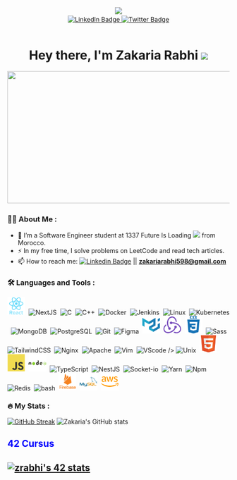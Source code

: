 <div id="header" align="center">
  <img src="https://media1.giphy.com/media/3kPDmoWdBpQPNhCnUG/giphy.gif?cid=ecf05e476pmd1w01mitri6x1ln1g01pmhtbbnwnahx4ig05b&ep=v1_gifs_related&rid=giphy.gif&ct=s" width="300" hieght="200"/>
  <div id="badges">
    <a href="https://www.linkedin.com/in/zakaria-rabhi-a3b5aa228/">
      <img src="https://img.shields.io/badge/LinkedIn-blue?style=for-the-badge&logo=linkedin&logoColor=white" alt="LinkedIn Badge"/>
    </a>
    <a href="your-twitter-URL">
      <img src="https://img.shields.io/badge/Twitter-blue?style=for-the-badge&logo=twitter&logoColor=white" alt="Twitter Badge"/>
    </a>
  </div>
  <img src="https://komarev.com/ghpvc/?username=zrabhi&style=flat-square&color=blue" alt=""/>
  <h1>
  Hey there, I'm Zakaria Rabhi
  <img src="https://media.giphy.com/media/hvRJCLFzcasrR4ia7z/giphy.gif" width="30px"/>
</h1>
<div align="center">
  <img src="https://media4.giphy.com/media/JpLVqOg8xTY3EmoYF7/giphy.gif" width="600" height="300"/>
</div>
</div>


### :man_technologist: About Me :
- 🔭 I’m a Software Engineer student at 1337 Future Is Loading <img src="https://media.giphy.com/media/WUlplcMpOCEmTGBtBW/giphy.gif" width="30"> from Morocco.
- :zap: In my free time, I solve problems on LeetCode and read tech articles.
- :mailbox: How to reach me: [![Linkedin Badge](https://img.shields.io/badge/LinkedIn-blue?style=for-the-badge&logo=linkedin&logoColor=white)](https://www.linkedin.com/in/zakaria-rabhi-a3b5aa228/) || **zakariarabhi598@gmail.com**

### :hammer_and_wrench: Languages and Tools :
<div>
  
  <img src="https://github.com/devicons/devicon/blob/master/icons/react/react-original-wordmark.svg" title="ReactJS" alt="ReactJS" width="40" height="40"/>&nbsp;
  <img src="https://cdn.jsdelivr.net/gh/devicons/devicon/icons/nextjs/nextjs-original-wordmark.svg" title="NextJS" alt="NextJS" width="40" height="40"/>&nbsp;
  <img src="https://cdn.jsdelivr.net/gh/devicons/devicon/icons/c/c-original.svg"  alt="C" title="C" width="40" height="40"/>&nbsp;
  <img src="https://cdn.jsdelivr.net/gh/devicons/devicon/icons/cplusplus/cplusplus-original.svg" alt="C++" title="C++" width="40" height="40"/>&nbsp;
  <img src="https://cdn.jsdelivr.net/gh/devicons/devicon/icons/docker/docker-original-wordmark.svg" alt="Docker" title="Docker" width="40" height="40"/>&nbsp;
  <img src="https://cdn.jsdelivr.net/gh/devicons/devicon/icons/jenkins/jenkins-original.svg" alt="Jenkins" title="Jenkins" width="40" height="40"/>&nbsp;
  <img src="https://cdn.jsdelivr.net/gh/devicons/devicon/icons/linux/linux-original.svg" alt="Linux" title="Linux" width="40" height="40"/>&nbsp;
  <img src="https://cdn.jsdelivr.net/gh/devicons/devicon/icons/kubernetes/kubernetes-plain.svg" alt="Kubernetes" title="Kubernetes" width="40" height="40"/>&nbsp;
  <img src="https://cdn.jsdelivr.net/gh/devicons/devicon/icons/mongodb/mongodb-original-wordmark.svg"  alt="MongoDB" title="MongoDB" width="40" height="40" />&nbsp;
  <img src="https://cdn.jsdelivr.net/gh/devicons/devicon/icons/postgresql/postgresql-original.svg" alt="PostgreSQL" title="PostgreSQL" width="40" height="40" />&nbsp;
  <img src="https://cdn.jsdelivr.net/gh/devicons/devicon/icons/git/git-original-wordmark.svg" alt="Git" title="Git" width="40" height="40"/>&nbsp;
  <img src="https://cdn.jsdelivr.net/gh/devicons/devicon/icons/figma/figma-original.svg" alt="Figma" title="Figma" width="40" height="40"/>&nbsp;
  <img src="https://github.com/devicons/devicon/blob/master/icons/materialui/materialui-original.svg" title="Material UI" alt="Material UI" width="40" height="40"/>&nbsp;
  <img src="https://github.com/devicons/devicon/blob/master/icons/redux/redux-original.svg" title="Redux" alt="Redux " width="40" height="40"/>&nbsp;
  <img src="https://github.com/devicons/devicon/blob/master/icons/css3/css3-plain-wordmark.svg"  title="CSS3" alt="CSS" width="40" height="40"/>&nbsp;
  <img src="https://cdn.jsdelivr.net/gh/devicons/devicon/icons/sass/sass-original.svg" title="Sass" alt="Sass" width="40" height="40"/>&nbsp;
  <img src="https://cdn.jsdelivr.net/gh/devicons/devicon/icons/tailwindcss/tailwindcss-original-wordmark.svg" title="TilwindCSS" alt="TailwindCSS" width="40" height="40"/>&nbsp;
  <img src="https://cdn.jsdelivr.net/gh/devicons/devicon/icons/nginx/nginx-original.svg" title="Nginx" alt="Nginx" width="40" height="40"/>&nbsp;
  <img src="https://cdn.jsdelivr.net/gh/devicons/devicon/icons/apache/apache-original-wordmark.svg" title="Apache" alt="Apache" width="40" height="40"/>&nbsp;
  <img src="https://cdn.jsdelivr.net/gh/devicons/devicon/icons/vim/vim-original.svg" title="Vim" alt="Vim" width="40" height="40"/>&nbsp;
  <img src="https://cdn.jsdelivr.net/gh/devicons/devicon/icons/vscode/vscode-original-wordmark.svg" title="VScode" alt="VScode" width="40" height="40"/>&nbsp;/>
  <img src="https://cdn.jsdelivr.net/gh/devicons/devicon/icons/unix/unix-original.svg" title="Unix" alt="Unix" width="40" height="40"/>&nbsp;
  <img src="https://github.com/devicons/devicon/blob/master/icons/html5/html5-original.svg" title="HTML5" alt="HTML" width="40" height="40"/>&nbsp;
  <img src="https://github.com/devicons/devicon/blob/master/icons/javascript/javascript-original.svg" title="JavaScript" alt="JavaScript" width="40" height="40"/>&nbsp;
  <img src="https://github.com/devicons/devicon/blob/master/icons/nodejs/nodejs-original-wordmark.svg" title="NodeJS" alt="NodeJS" width="40" height="40"/>&nbsp;
  <img src="https://cdn.jsdelivr.net/gh/devicons/devicon/icons/typescript/typescript-original.svg" title="TypeScript" alt="TypeScript" width="40" height="40"/>&nbsp;
  <img src="https://cdn.jsdelivr.net/gh/devicons/devicon/icons/nestjs/nestjs-plain.svg" alt="NestJS" title="NestJS" width="40" height="40"/>&nbsp;
  <img src="https://cdn.jsdelivr.net/gh/devicons/devicon/icons/socketio/socketio-original.svg" alt="Socket-io" title="Socket-io" width="40" height="40"/>&nbsp;
  <img src="https://cdn.jsdelivr.net/gh/devicons/devicon/icons/yarn/yarn-original-wordmark.svg" alt="Yarn" title="Yarn" width="40" height="40"/>&nbsp;
  <img src="https://cdn.jsdelivr.net/gh/devicons/devicon/icons/npm/npm-original-wordmark.svg" alt="Npm" title="Npm" width="40" height="40"/>&nbsp;
   <img src="https://cdn.jsdelivr.net/gh/devicons/devicon/icons/redis/redis-original.svg" alt="Redis" title="Redis" width="40" height="40"/>&nbsp;
   <img src="https://cdn.jsdelivr.net/gh/devicons/devicon/icons/bash/bash-original.svg" alt="bash" title="bash" width="40" height="40"/>&nbsp;
  <img src="https://github.com/devicons/devicon/blob/master/icons/firebase/firebase-plain-wordmark.svg" title="Firebase" alt="Firebase" width="40" height="40"/>&nbsp;
  <img src="https://github.com/devicons/devicon/blob/master/icons/mysql/mysql-original-wordmark.svg" title="MySQL"  alt="MySQL" width="40" height="40"/>&nbsp;
  <img src="https://github.com/devicons/devicon/blob/master/icons/amazonwebservices/amazonwebservices-plain-wordmark.svg" title="AWS" alt="AWS" width="40" height="40"/>&nbsp;
</div>

### :fire: My Stats :
  [![GitHub Streak](http://github-readme-streak-stats.herokuapp.com?user=zrabhi&theme=dark&hide_border=true&exclude_days=Sun%2CMon%2CTue%2CWed%2CThu%2CFri%2CSat)](https://git.io/streak-stats)
  ![Zakaria's GitHub stats](https://github-readme-stats.vercel.app/api?username=zrabhi&show_icons=true&theme=radical)
<br>
<div class="item">
<h2 style="color: blue" > 42 Cursus <h2>
 <a href="https://github.com/oakoudad/badge42"><img src="https://badge.mediaplus.ma/binary/zrabhi"  style="margin-right: auto; margin-left: auto; "alt="zrabhi's 42 stats"/></a>
</div>
<br>

